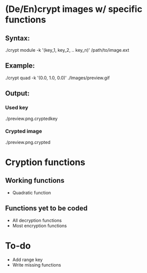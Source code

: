 # (De/En)crypt images w/ specific functions

## Syntax:
./crypt module -k '(key_1, key_2, .. key_n)' /path/to/image.ext

## Example:
./crypt quad -k '(0.0, 1.0, 0.0)' ./Images/preview.gif

## Output:
### Used key  
./preview.png.cryptedkey  

### Crypted image  
./preview.png.crypted  

# Cryption functions
## Working functions
* Quadratic function  

## Functions yet to be coded
* All decryption functions
* Most encryption functions

# To-do
* Add range key
* Write missing functions
